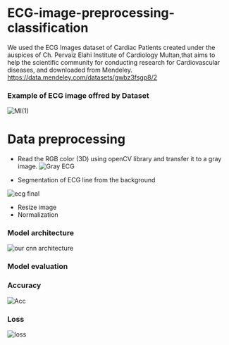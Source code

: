# ECG-image-preprocessing-classification
We used the ECG Images dataset of Cardiac Patients created under the auspices
of Ch. Pervaiz Elahi Institute of Cardiology Multan,that aims to help the scientific
community for conducting research for Cardiovascular diseases, and downloaded
from Mendeley. https://data.mendeley.com/datasets/gwbz3fsgp8/2

### Example of ECG image offred by Dataset
![MI(1)](https://user-images.githubusercontent.com/64719616/182239937-6193c96d-1ead-4d61-8771-de4e50131675.jpg)

# Data preprocessing
* Read the RGB color (3D) using openCV library and transfer it to a gray image.
![Gray ECG](https://user-images.githubusercontent.com/64719616/182240771-cce1efdb-92a4-432e-93a5-21b61efa2eda.png)

* Segmentation of ECG line from the background

![ecg final](https://user-images.githubusercontent.com/64719616/182240933-3e6c4563-9637-4ab6-8b5e-952fa629b939.png)

* Resize image
* Normalization

### Model architecture
![our cnn architecture](https://user-images.githubusercontent.com/64719616/182241167-38370cd5-5787-49ed-a463-7371b67b88fb.png)

### Model evaluation
### Accuracy
![Acc](https://user-images.githubusercontent.com/64719616/182241281-c22866ee-9417-4cc9-b868-22189e4ac542.PNG)
###
### Loss
![loss](https://user-images.githubusercontent.com/64719616/182241278-da4b77f5-6cf7-4d24-8c04-2cc24a98019b.PNG)


